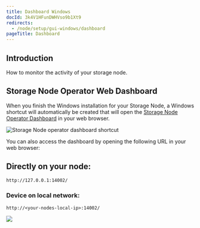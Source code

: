 ```yaml
---
title: Dashboard Windows
docId: 3k4V1HFunDWHVso9b1Xt9
redirects:
  - /node/setup/gui-windows/dashboard
pageTitle: Dashboard
---
```


## Introduction

How to monitor the activity of your storage node.

## Storage Node Operator Web Dashboard

When you finish the Windows installation for your Storage Node, a Windows shortcut will automatically be created that will open the [Storage Node Operator Dashboard](https://storj.io/blog/2019/09/introducing-the-storage-node-operator-dashboard/) in your web browser.

![Storage Node operator dashboard shortcut](https://link.storjshare.io/raw/jua7rls6hkx5556qfcmhrqed2tfa/docs/images/it9buKyErECErUKJsgp0K_pasted-image-0.png)

You can also access the dashboard by opening the following URL in your web browser:

## Directly on your node:

```bash
http://127.0.0.1:14002/
```

### Device on local network:

```Text
http://<your-nodes-local-ip>:14002/
```

![](https://link.storjshare.io/raw/jua7rls6hkx5556qfcmhrqed2tfa/docs/images/bzDqQXIjDew3HgO7XD1ly_image.png)
